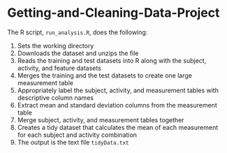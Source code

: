 # Getting-and-Cleaning-Data-Project

The R script, `run_analysis.R`, does the following:

1. Sets the working directory
2. Downloads the dataset and unzips the file
3. Reads the training and test datasets into R along with the subject, activity, and feature datasets
4. Merges the training and the test datasets to create one large measurement table
5. Appropriately label the subject, activity, and measurement tables with descriptive column names
6. Extract mean and standard deviation columns from the measurement table 
7. Merge subject, activity, and measurement tables together
8. Creates a tidy dataset that calculates the mean of each measurement for each subject and activity combination
9. The output is the text file `tidyData.txt`
